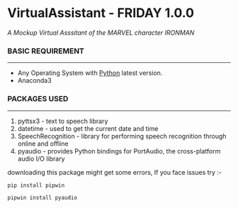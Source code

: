 # VirtualAssistant - FRIDAY 1.0.0

*A Mockup Virtual Asssitant of the MARVEL character IRONMAN*

### BASIC REQUIREMENT
---
  - Any Operating System with [Python](https://www.python.org/downloads/) latest version.
  - Anaconda3 

### PACKAGES USED
---
  1. pyttsx3 - text to speech library
  2. datetime - used to get the current date and time
  3. SpeechRecognition - library for performing speech recognition through online and offline
  4. pyaudio - provides Python bindings for PortAudio, the cross-platform audio I/O library
  
  downloading this package might get some errors, If you face issues try :-
  
  ```pip install pipwin```
  
  ```pipwin install pyaudio```
